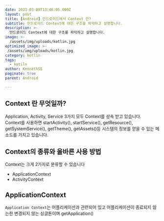 ```yaml
---
date: 2021-03-08T13:46:05.000Z
layout: post
title: [Android] 안드로이드에서 Context 란?
subtitle: 안드로이드 Context에 대한 구조를 파악하고 설명합니다.
description: >-
  안드로이드 Context에 대한 구조를 파악하고 설명합니다.
image: >-
  /assets/img/uploads/kotlin.jpg
optimized_image: >-
 /assets/img/uploads/kotlin.jpg
category: kotlin
tags:
  - kotiln
author: KennethSS
paginate: true
parent: Android

---
```


## Context 란 무엇일까?

Application, Activity, Service 3가지 모두 Context를 상속 받고 있습니다.   
Context를 사용하면 startActivity(), startService(), getResource(), getSystemService(), getTheme(), getAssets()등 시스템의 정보를 얻을 수 있는 메소드를 가지고 있습니다. 

## Context의 종류와 올바른 사용 방법

Context는 크게 2가지로 분류할 수 있습니다

- ApplicationContext
- ActivityContext



## ApplicationContext

`Application Context`는 어플리케이션과 관련되어 있고 어플리케이션이 종료되지 않는한 변경되지 않는 싱글톤이며 getApplication()



